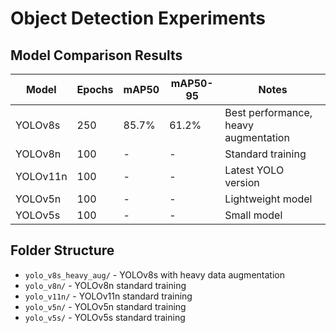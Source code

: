 # Object Detection Experiments

## Model Comparison Results

| Model | Epochs | mAP50 | mAP50-95 | Notes |
|-------|--------|-------|----------|-------|
| YOLOv8s | 250 | 85.7% | 61.2% | Best performance, heavy augmentation |
| YOLOv8n | 100 | - | - | Standard training |
| YOLOv11n | 100 | - | - | Latest YOLO version |
| YOLOv5n | 100 | - | - | Lightweight model |
| YOLOv5s | 100 | - | - | Small model |

## Folder Structure
- `yolo_v8s_heavy_aug/` - YOLOv8s with heavy data augmentation
- `yolo_v8n/` - YOLOv8n standard training
- `yolo_v11n/` - YOLOv11n standard training
- `yolo_v5n/` - YOLOv5n standard training
- `yolo_v5s/` - YOLOv5s standard training
